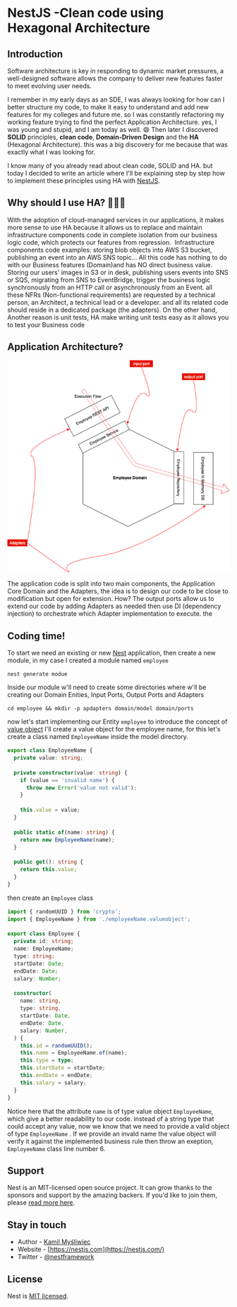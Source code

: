 # NestJS -Clean code using Hexagonal Architecture

## Introduction

Software architecture is key in responding to dynamic market pressures, a well-designed software allows the company to deliver new features faster to meet evolving user needs.

I remember in my early days as an SDE, I was always looking for how can I better structure my code, to make it easy to understand and add new features for my colleges and future me. so I was constantly refactoring my working feature trying to find the perfect Application Architecture. yes, I was young and stupid, and I am today as well. ‍😄
Then later I discovered **SOLID** principles, **clean code**, **Domain-Driven Design** and the **HA** (Hexagonal Architecture). this was a big discovery for me because that was exactly what I was looking for.

I know many of you already read about clean code, SOLID and HA. but today I decided to write an article where I'll be explaining step by step how to implement these principles using HA with [NestJS](https://github.com/nestjs/nest).

## Why should I use HA? 💁🏽‍♂️

With the adoption of cloud-managed services in our applications, it makes more sense to use HA because it allows us to replace and maintain infrastructure components code in complete isolation from our business logic code, which protects our features from regression. 
Infrastructure components code examples: storing blob objects into AWS S3 bucket, publishing an event into an AWS SNS topic…
All this code has nothing to do with our Business features (Domain)and has NO direct business value. 
Storing our users' images in S3 or in desk, publishing users events into SNS or SQS, migrating from SNS to EventBridge, trigger the business logic synchronously from an HTTP call or asynchronously from an Event. all these NFRs (Non-functional requirements) are requested by a technical person, an Architect, a technical lead or a developer. and all its related code should reside in a dedicated package (the adapters).
On the other hand, 
Another reason is unit tests, HA make writing unit tests easy as it allows you to test your Business code

## Application Architecture?

![Architecture](./architecture.drawio.png)

The application code is split into two main components, the Application Core Domain and the Adapters, the idea is to design our code to be close to modification but open for extension.
How?
The output ports allow us to extend our code by adding Adapters as needed then use DI (dependency injection) to orchestrate which Adapter implementation to execute.
the

## Coding time!

To start we need an existing or new [Nest](https://github.com/nestjs/nest) application, then create a new module, in my case I created a module named `employee`

```
nest generate modue
```

Inside our module w'll need to create some directories where w'll be creating our Domain Enities, Input Ports, Output Ports and Adapters

```
cd employee && mkdir -p apdapters domain/model domain/ports
```

now let's start implementing our Entity `employee`
to introduce the concept of [value object](https://martinfowler.com/bliki/ValueObject.html) I'll create a value object for the employee name, for this let's create a class named `EmployeeName` inside the model directory.

```typescript {.line-numbers}
export class EmployeeName {
  private value: string;

  private constructor(value: string) {
    if (value == 'invalid name') {
      throw new Error('value not valid');
    }

    this.value = value;
  }

  public static of(name: string) {
    return new EmployeeName(name);
  }

  public get(): string {
    return this.value;
  }
}
```

then create an `Employee` class

```typescript {.line-numbers, highlight=6}
import { randomUUID } from 'crypto';
import { EmployeeName } from './employeeName.valueobject';

export class Employee {
  private id: string;
  name: EmployeeName;
  type: string;
  startDate: Date;
  endDate: Date;
  salary: Number;

  constructor(
    name: string,
    type: string,
    startDate: Date,
    endDate: Date,
    salary: Number,
  ) {
    this.id = randomUUID();
    this.name = EmployeeName.of(name);
    this.type = type;
    this.startDate = startDate;
    this.endDate = endDate;
    this.salary = salary;
  }
}
```

Notice here that the attribute `name` is of type value object `EmployeeName`, which give a better readability to our code. instead of a string type that could accept any value, now we know that we need to provide a valid object of type `EmployeeName` . If we provide an invald name the value object will verify it against the implemented business rule then throw an exeption, `EmployeeName` class line number 6.

## Support

Nest is an MIT-licensed open source project. It can grow thanks to the sponsors and support by the amazing backers. If you'd like to join them, please [read more here](https://docs.nestjs.com/support).

## Stay in touch

- Author - [Kamil Myśliwiec](https://kamilmysliwiec.com)
- Website - [https://nestjs.com](https://nestjs.com/)
- Twitter - [@nestframework](https://twitter.com/nestframework)

## License

Nest is [MIT licensed](LICENSE).
